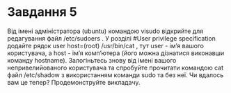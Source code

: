 # Завдання 5

Від імені адміністратора (ubuntu) командою visudo відкрийте для редагування файл /etc/sudoers . У розділі #User privilege specification додайте рядок user host=(root) /usr/bin/cat , тут user - ім’я вашого користувача, а host - ім’я комп’ютера (його можна дізнатися виконавши команду hostname).
Залогіньтесь знову від імені вашого непривелийованого користувача та спробуйте прочитати командою cat файл /etc/shadow з використанням команди sudo  та без неї. Чи вдалось вам це тепер? 
Продемонструйте викладачу. 
